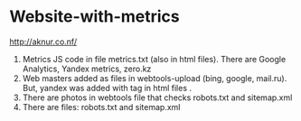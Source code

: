 # Website-with-metrics
http://aknur.co.nf/
1) Metrics JS code in file metrics.txt (also in html files). There are Google Analytics, Yandex metrics, zero.kz
2) Web masters added as files in webtools-upload (bing, google, mail.ru). But, yandex was added with tag in html files     <meta name="yandex-verification" content="34c43d1db6f0b0b9" />.
3) There are photos in webtools file that checks robots.txt and sitemap.xml
4) There are files: robots.txt and sitemap.xml
